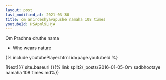```yaml
---
layout: post
last_modified_at: 2021-03-30
title: om anirdeshyavapushe namaha 108 times
youtubeId: HSApml9LHjA
---
```

 
 
Om Pradhna druthe nama 
 
 -  Who wears nature 
 
  
 
  
 
 
 
 
 
 


{% include youtubePlayer.html id=page.youtubeId %}
 
[Next]({{ site.baseurl }}{% link  split2/_posts/2016-01-05-Om sadbhootaye namaha 108 times.md%})
 
